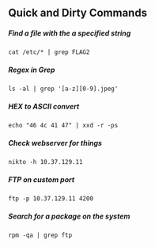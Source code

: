 ## Quick and Dirty Commands

##### Find a file with the a specified string
`cat /etc/* | grep FLAG2`

##### Regex in Grep
`ls -al | grep '[a-z][0-9].jpeg'`

##### HEX to ASCII convert
`echo "46 4c 41 47" | xxd -r -ps`

##### Check webserver for things
`nikto -h 10.37.129.11`

##### FTP on custom port
`ftp -p 10.37.129.11 4200`

##### Search for a package on the system
`rpm -qa | grep ftp`
